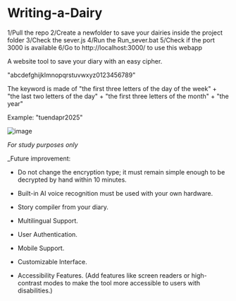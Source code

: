 # Writing-a-Dairy
1/Pull the repo
2/Create a newfolder to save your dairies inside the project folder 
3/Check the sever.js
4/Run the Run_sever.bat
5/Check if the port 3000 is available
6/Go to http://localhost:3000/ to use this webapp

A website tool to save your diary with an easy cipher.

"abcdefghijklmnopqrstuvwxyz0123456789"

The keyword is made of "the first three letters of the day of the week" + "the last two letters of the day" + "the first three letters of the month" + "the year"

Example: "tuendapr2025"


![image](https://github.com/user-attachments/assets/5ed5ab4d-5ac1-4ff4-8c5e-81bb12fba2ee)

_For study purposes only_

_Future improvement:

+ Do not change the encryption type; it must remain simple enough to be decrypted by hand within 10 minutes.

+ Built-in AI voice recognition must be used with your own hardware.

+ Story compiler from your diary.
  
+ Multilingual Support.

+ User Authentication.

+ Mobile Support.

+ Customizable Interface.

+ Accessibility Features. (Add features like screen readers or high-contrast modes to make the tool more accessible to users with disabilities.)

